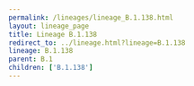 ```yaml
---
permalink: /lineages/lineage_B.1.138.html
layout: lineage_page
title: Lineage B.1.138
redirect_to: ../lineage.html?lineage=B.1.138
lineage: B.1.138
parent: B.1
children: ['B.1.138']
---
```

